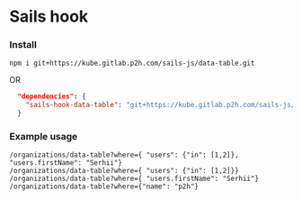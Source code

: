 # Sails hook
### Install
```cli
npm i git+https://kube.gitlab.p2h.com/sails-js/data-table.git
```

OR

```json
  "dependencies": {
    "sails-hook-data-table": "git+https://kube.gitlab.p2h.com/sails-js/data-table.git"
  }
```

### Example usage
```postman
/organizations/data-table?where={ "users": {"in": [1,2]}, "users.firstName": "Serhii"}
/organizations/data-table?where={ "users": {"in": [1,2]}}
/organizations/data-table?where={ "users.firstName": "Serhii"}
/organizations/data-table?where={"name": "p2h"}
```
